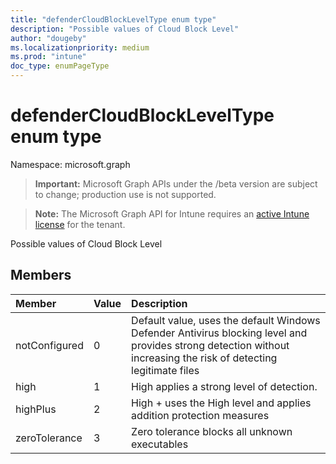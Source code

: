 ```yaml
---
title: "defenderCloudBlockLevelType enum type"
description: "Possible values of Cloud Block Level"
author: "dougeby"
ms.localizationpriority: medium
ms.prod: "intune"
doc_type: enumPageType
---
```


# defenderCloudBlockLevelType enum type

Namespace: microsoft.graph

> **Important:** Microsoft Graph APIs under the /beta version are subject to change; production use is not supported.

> **Note:** The Microsoft Graph API for Intune requires an [active Intune license](https://go.microsoft.com/fwlink/?linkid=839381) for the tenant.

Possible values of Cloud Block Level

## Members
|Member|Value|Description|
|:---|:---|:---|
|notConfigured|0|Default value, uses the default Windows Defender Antivirus blocking level and provides strong detection without increasing the risk of detecting legitimate files|
|high|1|High applies a strong level of detection.|
|highPlus|2|High + uses the High level and applies addition protection measures|
|zeroTolerance|3|Zero tolerance blocks all unknown executables|



